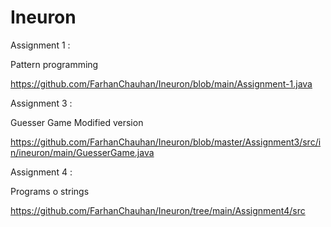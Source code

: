 # Ineuron
Assignment 1 :

Pattern programming

https://github.com/FarhanChauhan/Ineuron/blob/main/Assignment-1.java

Assignment 3 :

Guesser Game Modified version

https://github.com/FarhanChauhan/Ineuron/blob/master/Assignment3/src/in/ineuron/main/GuesserGame.java

Assignment 4 :

Programs o strings

https://github.com/FarhanChauhan/Ineuron/tree/main/Assignment4/src
